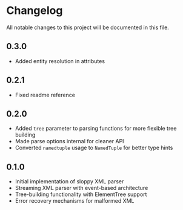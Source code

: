 # Changelog

All notable changes to this project will be documented in this file.

## 0.3.0

- Added entity resolution in attributes

## 0.2.1

- Fixed readme reference

## 0.2.0

- Added `tree` parameter to parsing functions for more flexible tree building
- Made parse options internal for cleaner API
- Converted `namedtuple` usage to `NamedTuple` for better type hints

## 0.1.0

- Initial implementation of sloppy XML parser
- Streaming XML parser with event-based architecture
- Tree-building functionality with ElementTree support
- Error recovery mechanisms for malformed XML
